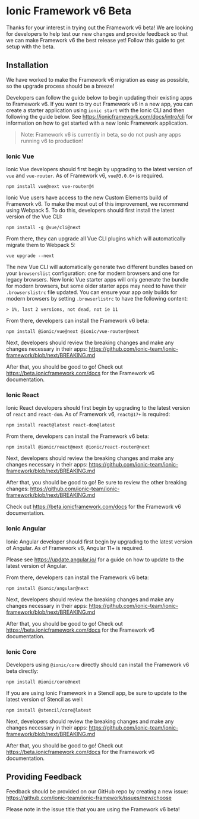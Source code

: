 # Ionic Framework v6 Beta

Thanks for your interest in trying out the Framework v6 beta! We are looking for developers to help test our new changes and provide feedback so that we can make Framework v6 the best release yet! Follow this guide to get setup with the beta.

## Installation

We have worked to make the Framework v6 migration as easy as possible, so the upgrade process should be a breeze!

Developers can follow the guide below to begin updating their existing apps to Framework v6. If you want to try out Framework v6 in a new app, you can create a starter application using `ionic start` with the Ionic CLI and then following the guide below. See https://ionicframework.com/docs/intro/cli for information on how to get started with a new Ionic Framework application.

> Note: Framework v6 is currently in beta, so do not push any apps running v6 to production!

### Ionic Vue

Ionic Vue developers should first begin by upgrading to the latest version of `vue` and `vue-router`. As of Framework v6, `vue@3.0.6+` is required.

```shell
npm install vue@next vue-router@4
```

Ionic Vue users have access to the new Custom Elements build of Framework v6. To make the most out of this improvement, we recommend using Webpack 5. To do this, developers should first install the latest version of the Vue CLI:

```shell
npm install -g @vue/cli@next
```

From there, they can upgrade all Vue CLI plugins which will automatically migrate them to Webpack 5:

```shell
vue upgrade --next
```

The new Vue CLI will automatically generate two different bundles based on your `browserslist` configuration: one for modern browsers and one for legacy browsers. New Ionic Vue starter apps will only generate the bundle for modern browsers, but some older starter apps may need to have their `.browserslistrc` file updated. You can ensure your app only builds for modern browsers by setting `.browserlistrc` to have the following content:

```
> 1%, last 2 versions, not dead, not ie 11
```

From there, developers can install the Framework v6 beta:

```shell
npm install @ionic/vue@next @ionic/vue-router@next
```

Next, developers should review the breaking changes and make any changes necessary in their apps: https://github.com/ionic-team/ionic-framework/blob/next/BREAKING.md

After that, you should be good to go! Check out https://beta.ionicframework.com/docs for the Framework v6 documentation.

### Ionic React

Ionic React developers should first begin by upgrading to the latest version of `react` and `react-dom`. As of Framework v6, `react@17+` is required:

```shell
npm install react@latest react-dom@latest
```

From there, developers can install the Framework v6 beta:

```shell
npm install @ionic/react@next @ionic/react-router@next
```

Next, developers should review the breaking changes and make any changes necessary in their apps: https://github.com/ionic-team/ionic-framework/blob/next/BREAKING.md

After that, you should be good to go! Be sure to review the other breaking changes: https://github.com/ionic-team/ionic-framework/blob/next/BREAKING.md

Check out https://beta.ionicframework.com/docs for the Framework v6 documentation.

### Ionic Angular

Ionic Angular developer should first begin by upgrading to the latest version of Angular. As of Framework v6, Angular 11+ is required.

Please see https://update.angular.io/ for a guide on how to update to the latest version of Angular.

From there, developers can install the Framework v6 beta:

```shell
npm install @ionic/angular@next
```

Next, developers should review the breaking changes and make any changes necessary in their apps: https://github.com/ionic-team/ionic-framework/blob/next/BREAKING.md

After that, you should be good to go! Check out https://beta.ionicframework.com/docs for the Framework v6 documentation.

### Ionic Core

Developers using `@ionic/core` directly should can install the Framework v6 beta directly:

```shell
npm install @ionic/core@next
```

If you are using Ionic Framework in a Stencil app, be sure to update to the latest version of Stencil as well:

```shell
npm install @stencil/core@latest
```

Next, developers should review the breaking changes and make any changes necessary in their apps: https://github.com/ionic-team/ionic-framework/blob/next/BREAKING.md

After that, you should be good to go! Check out https://beta.ionicframework.com/docs for the Framework v6 documentation.

## Providing Feedback

Feedback should be provided on our GitHub repo by creating a new issue: https://github.com/ionic-team/ionic-framework/issues/new/choose

Please note in the issue title that you are using the Framework v6 beta!